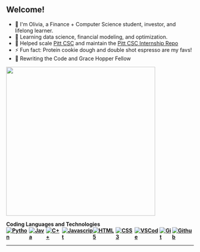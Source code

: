 
<b>Welcome!</b>
---

 - 🔭  I'm Olivia, a Finance + Computer Science student, investor, and lifelong learner.
 - 🌱  Learning data science, financial modeling, and optimization.
 - 🚀  Helped scale [Pitt CSC](https://pittcsc.org/) and maintain the [ Pitt CSC Internship Repo](https://github.com/pittcsc/Summer2023-Internships)
 - ⚡  Fun fact: Protein cookie dough and double shot espresso are my favs!
 - 🤍  Rewriting the Code and Grace Hopper Fellow
 
 <p align="left">
   <img src="https://github-readme-streak-stats.herokuapp.com/?user=owini&stroke=ffffff&background=1c1917&ring=0891b2&fire=0891b2&currStreakNum=ffffff&currStreakLabel=0891b2&sideNums=ffffff&sideLabels=ffffff&dates=ffffff&hide_border=true" width=400  />
</p>
 <b>Coding Languages and Technologies<b>

<div style="display:flex", align="left">
  <a href="https://www.python.org/"><img alt="Python" src="https://img.shields.io/badge/Python-FFD43B?style=for-the-badge&logo=python&logoColor=blue"></a>
  <a href="https://dev.java/"><img alt="Java" src="https://img.shields.io/badge/Java-ED8B00?style=for-the-badge&logo=java&logoColor=white"></a>
  <a href="https://cplusplus.com/"><img alt="C++" src="https://img.shields.io/badge/C%2B%2B-00599C?style=for-the-badge&logo=c%2B%2B&logoColor=white"></a>
  <a href="https://www.javascript.com/"><img alt="Javascript" src="https://img.shields.io/badge/JavaScript-323330?style=for-the-badge&logo=javascript&logoColor=F7DF1E"></a>
  <a href="https://html.com/"><img alt="HTML5" src="https://img.shields.io/badge/html5%20-%23E34F26.svg?&style=for-the-badge&logo=html5&logoColor=white"/></a>
  <a href="https://developer.mozilla.org/en-US/docs/Web/CSS"><img alt="CSS3" src="https://img.shields.io/badge/css3%20-%231572B6.svg?&style=for-the-badge&logo=css3&logoColor=white"/></a>
  <a href="https://code.visualstudio.com/"><img alt="VSCode" src="https://img.shields.io/badge/VSCode-0078D4?style=for-the-badge&logo=visual%20studio%20code&logoColor=white"></a>
  <a href="https://git-scm.com/"><img alt="Git" src="https://img.shields.io/badge/GIT-E44C30?style=for-the-badge&logo=git&logoColor=white"></a>
  <a href="https://github.com/"><img alt="Github" src="https://img.shields.io/badge/GitHub-100000?style=for-the-badge&logo=github&logoColor=white"></a>
  
  
  

</div>

---


